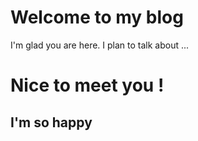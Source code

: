 # Welcome to my blog

I'm glad you are here. I plan to talk about ...

Nice to meet you !
==================

I'm so happy
------------
